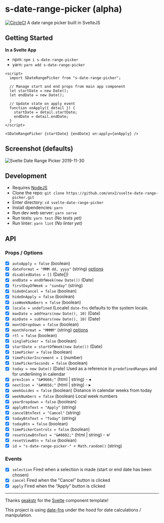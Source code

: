 # s-date-range-picker (alpha)

[![CircleCI](https://circleci.com/gh/onx2/svelte-date-range-picker/tree/master.svg?style=svg)](https://circleci.com/gh/onx2/svelte-date-range-picker/tree/master) A date range picker built in SvelteJS

## Getting Started

**In a Svelte App**

- npm: `npm i s-date-range-picker`
- yarn: `yarn add s-date-range-picker`

```
<script>
  import SDateRangePicker from "s-date-range-picker";
  
  // Manage start and end props from main app component
  let startDate = new Date();
  let endDate = new Date();
  
  // Update state on apply event
  function onApply({ detail }) {
    startDate = detail.startDate;
    endDate = detail.endDate;
  }
</script>

<SDateRangePicker {startDate} {endDate} on:apply={onApply} />
```
## Screenshot (defaults)
![Svelte Date Range Picker 2019-11-30](https://i.ibb.co/fktvn56/Screenshot-from-2019-12-01-17-47-59.png)

## Development
- Requires [NodeJS](https://nodejs.org/)
- Clone the repo: `git clone https://github.com/onx2/svelte-date-range-picker.git`
- Enter directory: `cd svelte-date-range-picker`
- Install dpendencies: `yarn`
- Run dev web server: `yarn serve`
- Run tests: `yarn test` _(No tests yet)_
- Run linter: `yarn lint` _(No linter yet)_

## API

### Props / Options
- [x] `autoApply = false` (boolean)
- [x] `dateFormat = "MMM dd, yyyy"` (string) [options](https://date-fns.org/v2.8.1/docs/format)
- [x] `disabledDates = []` (Date[])
- [x] `endDate = endOfWeek(new Date())` (Date)
- [x] `firstDayOfWeek = "sunday"` (string)
- [x] `hideOnCancel = false` (boolean)
- [x] `hideOnApply = false` (boolean)
- [x] `isoWeekNumbers = false` (boolean)
- [x] `locale = undefined` (Locale) `date-fns` defaults to the system locale.
- [x] `maxDate = addYears(new Date(), 10)` (Date)
- [x] `minDate = subYears(new Date(), 10)` (Date)
- [x] `monthDropdown = false` (boolean)
- [x] `monthFormat = "MMMM"` (string) [options](https://date-fns.org/v2.8.1/docs/format)
- [x] `rtl = false` (boolean)
- [x] `singlePicker = false` (boolean)
- [x] `startDate = startOfWeek(new Date())` (Date)
- [x] `timePicker = false` (boolean)
- [x] `timePickerIncrement = 1` (number)
- [x] `timePickerSeconds = false` (boolean)
- [x] `today = new Date()` (Date) Used as a reference in `predefinedRanges` and for underlining in calendar
- [x] `prevIcon = "&#9666;"` (html | string) - ◂
- [x] `nextIcon = "&#9656;"` (html | string) - ▸
- [x] `weekGuides = false` (boolean) Distance in calendar weeks from today
- [x] `weekNumbers = false` (boolean) Local week numbers
- [x] `yearDropdown = false` (boolean)
- [x] `applyBtnText = "Apply"` (string)
- [x] `cancelBtnText = "Camcel"` (string)
- [x] `todayBtnText = "Today"` (string)
- [x] `todayBtn = false` (boolean)
- [x] `timePickerControls = false` (boolean)
- [x] `resetViewBtnText = "&#8602;"` (html | string) - ↚
- [x] `resetViewBtn = false` (boolean)
- [x] `id = "s-date-range-picker-" + Math.random()` (string)

### Events
- [x] `selection` Fired when a selection is made (start or end date has been chosen)
- [x] `cancel` Fired when the "Cancel" button is clicked
- [x] `apply` Fired when the "Apply" button is clicked

___

Thanks [geakstr](https://github.com/geakstr/svelte-3-rollup-typescript-vscode) for the [Svelte](https://svelte.dev/) component template!

This project is using [date-fns](https://date-fns.org/) under the hood for date calculations / manipulation.
